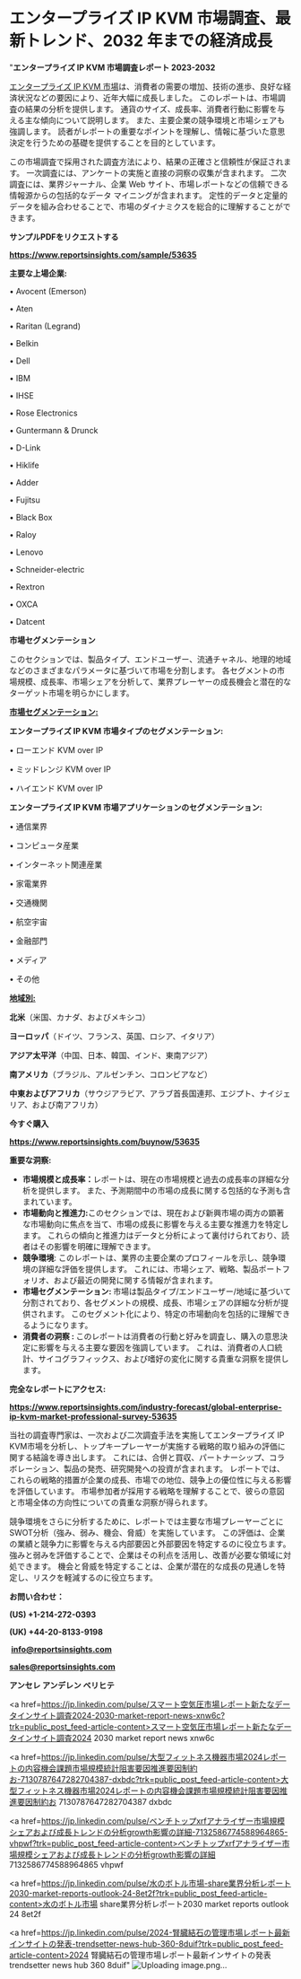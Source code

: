 # エンタープライズ IP KVM 市場調査、最新トレンド、2032 年までの経済成長

"<strong>エンタープライズ IP KVM 市場調査レポート 2023-2032</strong>

<a href=https://www.reportsinsights.com/sample/53635>エンタープライズ IP KVM 市場</a>は、消費者の需要の増加、技術の進歩、良好な経済状況などの要因により、近年大幅に成長しました。 このレポートは、市場調査の結果の分析を提供します。 通貨のサイズ、成長率、消費者行動に影響を与える主な傾向について説明します。 また、主要企業の競争環境と市場シェアも強調します。 読者がレポートの重要なポイントを理解し、情報に基づいた意思決定を行うための基礎を提供することを目的としています。

この市場調査で採用された調査方法により、結果の正確さと信頼性が保証されます。 一次調査には、アンケートの実施と直接の洞察の収集が含まれます。 二次調査には、業界ジャーナル、企業 Web サイト、市場レポートなどの信頼できる情報源からの包括的なデータ マイニングが含まれます。 定性的データと定量的データを組み合わせることで、市場のダイナミクスを総合的に理解することができます。

<strong><b>サンプルPDFをリクエストする</b></strong>

<a href=https://www.reportsinsights.com/sample/53635><strong><u>https://www.reportsinsights.com/sample/53635</u></strong></a>

<strong>主要な上場企業:</strong>

• Avocent (Emerson)

• Aten

• Raritan (Legrand)

• Belkin

• Dell

• IBM

• IHSE

• Rose Electronics

• Guntermann & Drunck

• D-Link

• Hiklife

• Adder

• Fujitsu

• Black Box

• Raloy

• Lenovo

• Schneider-electric

• Rextron

• OXCA

• Datcent

<strong>市場セグメンテーション</strong>

このセクションでは、製品タイプ、エンドユーザー、流通チャネル、地理的地域などのさまざまなパラメータに基づいて市場を分割します。 各セグメントの市場規模、成長率、市場シェアを分析して、業界プレーヤーの成長機会と潜在的なターゲット市場を明らかにします。

<strong><u>市場セグメンテーション</u></strong><strong><u>:</u></strong>

<strong>エンタープライズ IP KVM 市場タイプのセグメンテーション:</strong>

• ローエンド KVM over IP

• ミッドレンジ KVM over IP

• ハイエンド KVM over IP

<strong>エンタープライズ IP KVM 市場アプリケーションのセグメンテーション:</strong>

• 通信業界

• コンピュータ産業

• インターネット関連産業

• 家電業界

• 交通機関

• 航空宇宙

• 金融部門

• メディア

• その他

<strong><u>地域別</u></strong><strong><u>:</u></strong>

<strong>北米</strong>（米国、カナダ、およびメキシコ）

<strong>ヨーロッパ</strong>（ドイツ、フランス、英国、ロシア、イタリア）

<strong>アジア太平洋</strong>（中国、日本、韓国、インド、東南アジア）

<strong>南アメリカ</strong>（ブラジル、アルゼンチン、コロンビアなど）

<strong>中東およびアフリカ</strong>（サウジアラビア、アラブ首長国連邦、エジプト、ナイジェリア、および南アフリカ）

<strong>今すぐ購入</strong>

<a href=https://www.reportsinsights.com/buynow/53635><strong><u>https://www.reportsinsights.com/buynow/53635</u></strong></a>

<strong>重要な洞察:</strong>
<ul>
  <li><strong>市場規模と成長率：</strong>レポートは、現在の市場規模と過去の成長率の詳細な分析を提供します。 また、予測期間中の市場の成長に関する包括的な予測も含まれています。</li>
  <li><strong>市場動向と推進力:</strong>このセクションでは、現在および新興市場の両方の顕著な市場動向に焦点を当て、市場の成長に影響を与える主要な推進力を特定します。 これらの傾向と推進力はデータと分析によって裏付けられており、読者はその影響を明確に理解できます。</li>
  <li><strong>競争環境</strong>: このレポートは、業界の主要企業のプロフィールを示し、競争環境の詳細な評価を提供します。 これには、市場シェア、戦略、製品ポートフォリオ、および最近の開発に関する情報が含まれます。</li>
  <li><strong>市場セグメンテーション: </strong>市場は製品タイプ/エンドユーザー/地域に基づいて分割されており、各セグメントの規模、成長、市場シェアの詳細な分析が提供されます。 このセグメント化により、特定の市場動向を包括的に理解できるようになります。</li>
  <li><strong>消費者の洞察 : </strong>このレポートは消費者の行動と好みを調査し、購入の意思決定に影響を与える主要な要因を強調しています。 これは、消費者の人口統計、サイコグラフィックス、および嗜好の変化に関する貴重な洞察を提供します。</li>
</ul>
<strong>完全なレポートにアクセス:</strong>

<a href=https://www.reportsinsights.com/industry-forecast/global-enterprise-ip-kvm-market-professional-survey-53635><strong><u><b>https://www.reportsinsights.com/industry-forecast/global-enterprise-ip-kvm-market-professional-survey-53635</b></u></strong></a>

当社の調査専門家は、一次および二次調査手法を実施してエンタープライズ IP KVM市場を分析し、トップキープレーヤーが実施する戦略的取り組みの評価に関する結論を導き出します。 これには、合併と買収、パートナーシップ、コラボレーション、製品の発売、研究開発への投資が含まれます。 レポートでは、これらの戦略的措置が企業の成長、市場での地位、競争上の優位性に与える影響を評価しています。 市場参加者が採用する戦略を理解することで、彼らの意図と市場全体の方向性についての貴重な洞察が得られます。

競争環境をさらに分析するために、レポートでは主要な市場プレーヤーごとにSWOT分析（強み、弱み、機会、脅威）を実施しています。 この評価は、企業の業績と競争力に影響を与える内部要因と外部要因を特定するのに役立ちます。 強みと弱みを評価することで、企業はその利点を活用し、改善が必要な領域に対処できます。 機会と脅威を特定することは、企業が潜在的な成長の見通しを特定し、リスクを軽減するのに役立ちます。

<strong>お問い合わせ：</strong>

<strong>(US) +1-214-272-0393</strong>

<strong>(UK) +44-20-8133-9198</strong>

<strong> </strong><a href=info@reportsinsights.com><strong><u>info@reportsinsights.com</u></strong></a>

<a href=sales@reportsinsights.com><strong><u>sales@reportsinsights.com</u></strong></a>

<strong>アンセレ アンデレン ベリヒテ</strong>

<a href=https://jp.linkedin.com/pulse/スマート空気圧市場レポート新たなデータインサイト調査2024-2030-market-report-news-xnw6c?trk=public_post_feed-article-content>スマート空気圧市場レポート新たなデータインサイト調査2024 2030 market report news xnw6c</a>

<a href=https://jp.linkedin.com/pulse/大型フィットネス機器市場2024レポートの内容機会課題市場規模統計阻害要因推進要因制約お-7130787647282704387-dxbdc?trk=public_post_feed-article-content>大型フィットネス機器市場2024レポートの内容機会課題市場規模統計阻害要因推進要因制約お 7130787647282704387 dxbdc</a>

<a href=https://jp.linkedin.com/pulse/ベンチトップxrfアナライザー市場規模シェアおよび成長トレンドの分析growth影響の詳細-7132586774588964865-vhpwf?trk=public_post_feed-article-content>ベンチトップxrfアナライザー市場規模シェアおよび成長トレンドの分析growth影響の詳細 7132586774588964865 vhpwf</a>

<a href=https://jp.linkedin.com/pulse/水のボトル市場-share業界分析レポート2030-market-reports-outlook-24-8et2f?trk=public_post_feed-article-content>水のボトル市場 share業界分析レポート2030 market reports outlook 24 8et2f</a>

<a href=https://jp.linkedin.com/pulse/2024-腎臓結石の管理市場レポート最新インサイトの発表-trendsetter-news-hub-360-8duif?trk=public_post_feed-article-content>2024 腎臓結石の管理市場レポート最新インサイトの発表 trendsetter news hub 360 8duif</a>"
![Uploading image.png…]()
